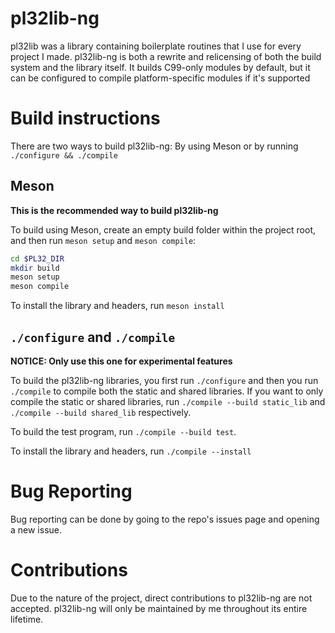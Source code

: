 # pl32lib-ng

pl32lib was a library containing boilerplate routines that I use for every
project I made. pl32lib-ng is both a rewrite and relicensing of both the build
system and the library itself. It builds C99-only modules by default, but it
can be configured to compile platform-specific modules if it's supported

# Build instructions

There are two ways to build pl32lib-ng: By using Meson or by running 
`./configure && ./compile`

## Meson

**This is the recommended way to build pl32lib-ng**

To build using Meson, create an empty build folder within the project root, and
then run `meson setup` and `meson compile`:
```sh
cd $PL32_DIR
mkdir build
meson setup
meson compile
```

To install the library and headers, run `meson install`

## `./configure` and `./compile`

**NOTICE: Only use this one for experimental features**

To build the pl32lib-ng libraries, you first run `./configure` and then you run
`./compile` to compile both the static and shared libraries. If you want to
only compile the static or shared libraries, run `./compile --build static_lib`
and `./compile --build shared_lib` respectively.

To build the test program, run `./compile --build test`.

To install the library and headers, run `./compile --install`

# Bug Reporting

Bug reporting can be done by going to the repo's issues page and opening a new
issue.

# Contributions

Due to the nature of the project, direct contributions to pl32lib-ng are not
accepted. pl32lib-ng will only be maintained by me throughout its entire
lifetime.
